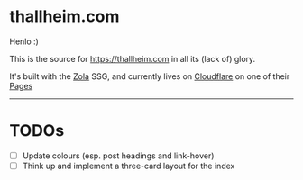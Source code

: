 # thallheim.com

Henlo :)

This is the source for https://thallheim.com in all its (lack of)
glory.

It's built with the [Zola](https://getzola.org) SSG, and currently
lives on [Cloudflare](https://cloudflare.com) on one of their
[Pages](https://developers.cloudflare.com/pages/)

---

# TODOs

- [ ] Update colours (esp. post headings and link-hover)
- [ ] Think up and implement a three-card layout for the index
